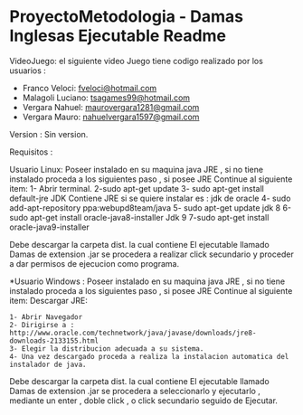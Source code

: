 
# ProyectoMetodologia - Damas Inglesas Ejecutable Readme
VideoJuego: el siguiente video Juego tiene codigo realizado por los usuarios :

* Franco Veloci: fveloci@hotmail.com
* Malagoli Luciano: tsagames99@hotmail.com
* Vergara Nahuel: maurovergara1281@gmail.com
* Vergara Mauro: nahuelvergara1597@gmail.com

Version : Sin version.

Requisitos :

Usuario Linux: Poseer instalado en su maquina java JRE , si no tiene instalado proceda a los siguientes paso , si posee 
JRE Continue al siguiente item:
	1- Abrir terminal.
	2-sudo apt-get update
	3-  sudo apt-get install default-jre
	JDK Contiene JRE si se quiere instalar es :
	jdk de oracle
	4- sudo add-apt-repository ppa:webupd8team/java
  	5- sudo apt-get update
	jdk 8
	6-sudo apt-get install oracle-java8-installer
	Jdk 9
	7-sudo apt-get install oracle-java9-installer

Debe descargar la carpeta dist. la cual contiene El ejecutable llamado Damas de extension .jar se procedera a realizar click secundario y proceder a dar permisos de ejecucion como programa.

*Usuario Windows : Poseer instalado en su maquina java JRE , si no tiene instalado proceda a los siguientes paso , si posee 
JRE Continue al siguiente item:
	Descargar JRE:

	1- Abrir Navegador
	2- Dirigirse a : http://www.oracle.com/technetwork/java/javase/downloads/jre8-downloads-2133155.html
	3- Elegir la distribucion adecuada a su sistema.
	4- Una vez descargado proceda a realiza la instalacion automatica del instalador de java.


Debe descargar la carpeta dist. la cual contiene El ejecutable llamado Damas de extension .jar se procedera a seleccionarlo y ejecutarlo , mediante un enter , doble click , o click secundario
seguido de Ejecutar.
